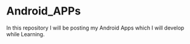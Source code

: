 # Android_APPs
In this repository I will be posting my Android Apps which I will develop while Learning.
